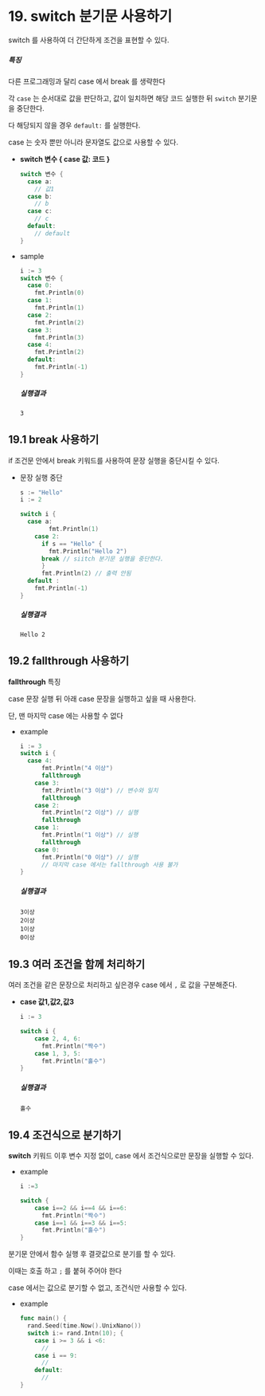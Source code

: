 # 19. switch 분기문 사용하기

switch 를 사용하여 더 간단하게 조건을 표현할 수 있다. 

##### 특징

다른 프로그래밍과 달리 case 에서 break 를 생략한다 

각 `case` 는 순서대로 값을 판단하고, 값이 일치하면 해당 코드 실행한 뒤 `switch` 분기문을 중단한다. 

다 해당되지 않을 경우 `default:` 를 실행한다. 

case 는 숫자 뿐만 아니라 문자열도 값으로 사용할 수 있다.

- **switch 변수 { case 값: 코드 }**

  ```go
  switch 변수 {
    case a:
      // 값1
    case b:
      // b
    case c:
      // c
    default:
      // default
  }
  ```

- sample

  ```go
  i := 3
  switch 변수 {
    case 0:
      fmt.Println(0)
    case 1:
      fmt.Println(1)
    case 2:
      fmt.Println(2)
    case 3:
      fmt.Println(3)
    case 4:
      fmt.Println(2)
    default:
      fmt.Println(-1)
  }
  ```

  ##### 실행결과

  ```
  3
  ```



## 19.1 break 사용하기

if 조건문 안에서 break 키워드를 사용하여 문장 실행을 중단시킬 수 있다. 

- 문장 실행 중단 

  ```go
  s := "Hello"
  i := 2
  
  switch i {
  	case a:
     	  fmt.Println(1)
      case 2:
        if s == "Hello" {
          fmt.Println("Hello 2")
  		break // siitch 분기문 실행을 중단한다. 
        }
        fmt.Println(2) // 출력 안됨 
  	default :
  	  fmt.Println(-1)
  }
  ```

  ##### 실행결과

  ```
  Hello 2
  ```


## 19.2 fallthrough 사용하기

**fallthrough** 특징

case 문장 실행 뒤 아래 case 문장을 실행하고 싶을 때 사용한다. 

단, 맨 마지막 case 에는 사용할 수 없다

- example 

  ```go
  i := 3
  switch i {
  	case 4:
        fmt.Println("4 이상")
        fallthrough
      case 3:
        fmt.Println("3 이상") // 변수와 일치 
        fallthrough 
      case 2:
        fmt.Println("2 이상") // 실행
        fallthrough 
      case 1:
        fmt.Println("1 이상") // 실행
        fallthrough 
      case 0:
        fmt.Println("0 이상") // 실행 
        // 마지막 case 에서는 fallthrough 사용 불가 
  }
  ```

  ##### 실행결과

  ```
  3이상
  2이상
  1이상
  0이상
  ```


## 19.3 여러 조건을 함께 처리하기

여러 조건을 같은 문장으로 처리하고 싶은경우 case 에서 `,` 로 값을 구분해준다.

- __case 값1,값2,값3__

  ```go
  i := 3
  
  switch i {
      case 2, 4, 6:
  	    fmt.Println("짝수")
      case 1, 3, 5:
  	    fmt.Println("홀수")
  }
  ```

  ##### 실행결과

  ```
  홀수 
  ```


## 19.4 조건식으로 분기하기 

**switch** 키워드 이후 변수 지정 없이, case 에서 조건식으로만 문장을 실행할 수 있다.

- example

  ```go
  i :=3
  
  switch {
      case i==2 && i==4 && i==6:
  	    fmt.Println("짝수")
      case i==1 && i==3 && i==5:
  	    fmt.Println("홀수")
  }
  ```


분기문 안에서 함수 실행 후 결괏값으로 분기를 할 수 있다. 

이때는 호출 하고 `;` 를 붙혀 주어야 한다 

case 에서는 값으로 분기할 수 없고, 조건식만 사용할 수 있다. 



- example 

  ```go
  func main() {
    rand.Seed(time.Now().UnixNano())
    switch i:= rand.Intn(10); {
      case i >= 3 && i <6:
        //
      case i == 9:
        //
      default:
        //
  }
  ```
